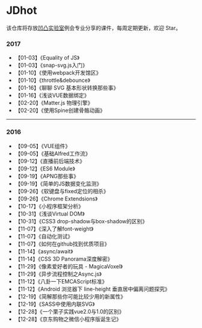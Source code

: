 # JDhot
该仓库将存放[凹凸实验室](http:aotu.io)例会专业分享的课件，每周定期更新，欢迎 Star。

### 2017          
- 【01-03】《Equality of JS》         
- 【01-03】《snap-svg.js入门》       
- 【01-10】《使用webpack开发馆区》    
- 【01-10】《throttle&debounce》
- 【01-16】《聊聊 SVG 基本形状转换那些事》
- 【01-16】《浅谈VUE数据绑定》  
- 【02-20】《Matter.js 物理引擎》      
- 【02-20】《使用Spine创建骨骼动画》


-----------

### 2016          
- 【09-05】《VUE组件》         
- 【09-05】《基础Alfred工作流》         
- 【09-12】《直播前后端技术》       
- 【09-12】《ES6 Module》     
- 【09-19】《APNG那些事》         
- 【09-19】《简单的JS数据变化监测》         
- 【09-26】《软键盘与fixed定位的相杀》         
- 【09-26】《Chrome Extendsions》         
- 【10-17】《小程序框架分析》        
- 【10-31】《浅谈Virtual DOM》         
- 【10-31】《CSS3 drop-shadow与box-shadow的区别》        
- 【11-07】《深入了解font-weight》      
- 【11-07】《自动化测试》
- 【11-07】《如何在github找到优质项目》         
- 【11-14】《async/await》        
- 【11-14】《CSS 3D Panorama深度解密》        
- 【11-29】《像素爱好者的玩具 - MagicaVoxel》         
- 【11-29】《异步流程控制之Async.js》         
- 【11-12】《八卦一下EMCAScript标准》         
- 【11-12】《Android 浏览器下 line-height 垂直居中偏离问题探究》        
- 【12-19】《简解那些你可能比较少用的新属性》       
- 【12-19】《SASS中使用内联SVG》         
- 【12-28】《一个栗子实践vue2.0与1.0的区别》        
- 【12-28】《京东购物之微信小程序版诞生记》